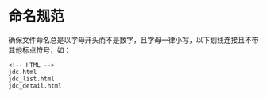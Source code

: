 # 命名规范

确保文件命名总是以字母开头而不是数字，且字母一律小写，以下划线连接且不带其他标点符号，如：

```shell
<!-- HTML -->
jdc.html
jdc_list.html
jdc_detail.html
```
